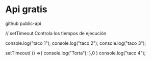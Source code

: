 # Api gratis

github public-api

// setTimeout Controla los tiempos de ejecución

console.log("taco 1");
console.log("taco 2");
console.log("taco 3");

setTimeout( () =>{
    console.log("Torta");
    },0
)
console.log("taco 4");

